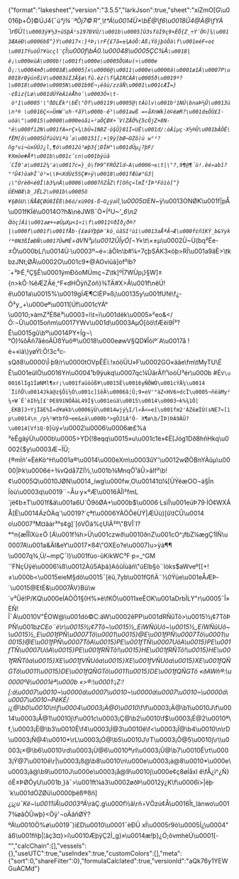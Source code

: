 {"format":"lakesheet","version":"3.5.5","larkJson":true,"sheet":"xíZmO[G\u0016þ+Õ]©ÚJ4{¯_ù°j¾¨ªÒj7©´R\"¸\t*Á\u0014Ü×\bÉ@\f6\u0018Û4@À@\fYÀ´\r6Ù`l\u0003ÿ¥½3÷úSþÂ¹s197ÐVÚ/\u001b\u0005]Ù3sfóÌ9ç9×ÊÕ{Z_÷Ý¨Ö©]¾\u0013ÆAëÐ\u0006bß^}Ý\u0017×:}ºÞ¡\rF{£7ã=±¾A­óÔ:Áß¡ÝõjþöÕà\f\u001eéF«o¢\u0017ÝuòÛ?¥ùcçl¨Ç`Ï\u000f\bÁ0.\u00048\u0005ÇC¾À`\u0018|ê¡\u000eùÁ\u000b!\u001f\u000e\u0005ÔUAu(¤\u000eÕ¡:\u0004mð\u0003Æ\u0005]x\u0006@\u0011\u000e\u0000á\u0001ø1Â\u0007P\u0018rØÿúnßiV\u0003úIJÃ§ø\fû.èz(\f¾ÀIRCÁÀ\u0005ð\u0019º?\u0018\u000e\u0005N\u001b9É¬¡ëâü/zzãÑ\u0001\u001cÆÏ=}·¢ßiz{Lø\u001dÚÝèÀíèÅho¯\u0003Ó×\t­ ò¹1\u0005'\"ðDLËk³\bË\"Òf\u00119\u0005@\tÀùlv\u001b²1NÚ\bnaÞ½Û\u0013ü\n³® \u0016Ç<»ÜmW¯uh·ºãÝ­\u000b·ê°\u001awß =«åXnWk]ò©éæR?\u001d±ÖÙ£I­uóä\"­\u0015\u0000\u000eòãi»²aÕÇØX÷´V(ZÄÓ%{5cÖjZ+8N­°ê\u000fì2N\u001fA=rÇ×¾\bÚ=1N8Z·ö§Û}81Í«UÊ\u001d/:òÄïµç·X½®Û\u001bÃÖÊ\fËM[õ\u0005ÚfùûViªù´a\u0015î[;+|9ÿ[bØ¬OZõ)ü w°²?ñg³vi¬ùxÚÚJ¿l,¶ó\u0012û³æþ3{¦ÐÎH°\u001dÜµ¿?þF/¥Xmöe#Åª\u001b\u001c¯cn\u001bÿüã´CÏ0'a\u0012¼'a\u0017c=}_ô\fÞ9^FRÖZld~A\u0006¬±\t|\"?,9¶@¶´ù!.êé»abî?°²Û4)öaÞÎ¯ó¹=\\Þ<XdÙ¢5SÇ#>ÿ\u0018\u001fÆûø°G3|¡\"Ùrè0<é0Î\b3¼nÄ\u0006\u0007ñZåZ\f[Oñç»lmÏ³ÌÞ³Föìò]^}ÙÈHØÆ\b_JËL2\u001b\u0005ô¥§ØôU\\ÑÅÆÇØÚ8ÍÊß\b6ó/xù9O$-ß~O¿ýa`ïl¸\u0005¤EN_~ÿ\u0013ONØK\u001f|pÅ\u001fKÍê\u0014O?h&\nèJWß¯Ó+Í²U~*'_6\n2 ä`óç]Áì\u001aæ+«øÙµXµ<1«i\f\u0011©ðÌð¿ð®?|\u000f\u001f\u001fÅb·{£øáÝþþÞ¨kö¸ùãSI²ùì\u0013aÅªÃ¬Æ\u000f¢ñîKÝ_b&Yyk²*0N3ßÎøÐÑ\u0017ÛwMÊ`÷äVN³µ\u0012ÛÎyÓ[¬Y«\t\\*×±µ\u0002Û~Ù(bq²Ëe-±Ô\u000bL/\u0014Ù·\u0003º~é=:ãÓln\b#¼=7çþSÄK3«öþ>RÏ\u001a9äÈ>\\tkbzJNt;ØÃ\u0002O\u001c9*@AOvìüã]of²lb?´+³ÞÉ¸²Ç§Ê\u0001ýmÐõo­MÚmç¬Z\tk]ºÏ7WÙp¡}§W]±{n>kÕ·¾êÆZÂë¸^F«dHÔÿñZóñ}¾TÄ#X>Ã\u001f\nê­Ú!ê\u001a\u0015%\u0019gÍÆ¶CIÈP»ß¡\u00135y\u001fUfé\f¿­Õ²y¸,+\u000eª\u0011[Úf\u001cYÁ°\u0010;»àmZ³Éßë³\u0003=ì\t=ì\u001dëk\u0005»²eo&</Õ:¬Û\u0015oñm\u0017YWv\u001d\u0003AµÓ[ôö\fÆëi9Í³?Ê\u0015gû\bº\u0014PY+­Íg¬\\°Ò)¾ôÄñ7âéoÄÛßÝuô®\u0018\u000eøwV§QD¥Îòìº´A\u0017å !è+«ìá\\)yøÝî:Õ!3c³c­sQð8\u0000\\Î·þ9/r\u0000tOVpÊËï.!xóöÜU»F\u0002GO«äãe\fm\tMyTU\\ÉÊ\u001eülÖ\u0016Yn\u0004¹b9ýukq\u0007qc¼ÛãrÃf!¹ioòÙ³ér\u000b #É`V\u0016lÌg1ÍøNMl¶xr¡\u001faûòöß¥\u0015Ê\u0016yÑÕWÓ\u001cÝÄ¼\u0014´ÏíñÕ\u0014Jkà@z§Õï½Ó\u001c]îêÃ\u0006â¦Û;9×eV'°àZ<HV6>dcÏ\u0005¬ñëäMy²¼¤W´Ê¯èIh¼[£'ÞE89íNÓÂäL49Í§\u001eúá\u0015\u0014\u0003¬k%¾1Ò|¸ÉKB]J÷YjÏãE%Ì=d¥økb\u0006ÿÜ\u0014wjý¼I/l«Ã<=eî\u001fm2'ÀZëæÍÚ(sNÉ7«[ìp\u0014\n_/p½¹WtbfÓ¬ee&±ä\u000b³>gÖJìÁ°Ó- X¶ø\b/ÎÞ)ÞÀ9ÄÜ?\u0014[VfìQ·D`}ùý+\u0002\u0006\u0006æ£%á³èÊgâýÙ\u000b\u0005>YD{!8eqq\u0015»u\u001c1ë»¢Ë[Jóg1Dð8hñHkq\u0002{$y\u0003Æ¬ÏÛ;{®mÌñ'«ÈèKö^H\u001a®\u0014\u000eXm\u0003ûY'\u0012wØÒBnYÀûµ\u0000|Þk\u0006é÷¾vQdå7ZÍ½,\u001b­¾MnqÔ¹äÛ>âIf²\b!¢\u0005Q\u0010JØN\u0014_íwg\u000fw¸O\u00141¤¼[ÜÝéæOO¬á§ÏnÏòù\u0003q\u0019¨¬Åu·y×ºÆ\u0016ÀÎî²fmL´jë¢b±T\u001f&ä\u001a6U`Ô9ôØA+\u000b$\u0006·LsïÎ\u001eüÞ79·ÍÓ¢WXÃÅ[Ë\u0014ÁzÒÀq`\u0019?´çªt\u0006YÀÖÕéÙÝ|ÆÚù)[û\tCÛ\u0014o\u0007³M¤ãár³°s¢g]`[óVÖã%çUïÃ²º\"BVÎ`I?*°n{æÎÎîXù±Ö [Á\u001f¾h>Ü\u001czwð\u0010ðnZ\u001cO^¡fbZ¼ægÇ1ÌÑ\u0007A\u001a&ÄI&eY\u0017×ß4\"OXEo?e\u0007)u>ÿà¶¶ \u0007q¾¸Ù/~mpÇ¯l}\u001fùo-ûKíkWC³F·p=_^GM´'FNçÙÿè\u0006¼ß\u0012Àû5Aþâ}AõûÍùâñ\"úElb§ò¨Iòks$aWveº[[+!±\u000b<\u0015eieM§dõ\u0015¯[ëû,7yb\u001fGfìÄ¨½0Ýüe\u001eÅÆÞ­`\u0015@EtÉ&\u0007ÃV}Bü\\w´v³Ûé!P/KQ\u000eÍAÒÕ1§(H%»è\fKÖ\u0011xeËOK\u001aDrbÏLY\"r\u0005¯Î»ÈÑ!Î¯Á\u0010V\"ÊOW@\u001dò©C:äW\u0002êPP\u001dRÑûTô>\u0015½¡¢7TôÞPÑ\u001b*zCEo¨è\r\u0015½¡¢7Tô~\u0015½_EïWÑûUô~\u0015½_EïWÑûUô~\u0015½_E\u001fPÑ\u0007Tô\u0001\u0015}@E\u001fPÑ\u0007Tô\u0001\u0015}@E\u001fPÑ\u0007TôA\u0015}PE\u001fTÑ\u0007UôA\u0015}PE\u001fTÑ\u0007UôA\u0015}PE\u001fRÑTô!\u0015}HE\u001fRÑTô!\u0015}HE\u001fRÑTôa\u0015}XE\u001fVÑUôa\u0015}XE\u001fVÑUôa\u0015}XE\u001fQÑGTô\u0011\u0015}DE\u001fQÑGTô\u0011\u0015}DE\u001fQÑGTô «ðAWñ®:\u0000ºê\u0001èª\u000b «>®:\u0001:¡Z:![:á\u0007\u0010~\u0000á\u0007\u0010~\u0000á\u0007\u0010~\u0000á\u0007\u0010~PêKÉ/¡¿@\b0\u0010\n\f\u0004\u0003¡Á@0\u0010*\f\f\u0003¡Ã@\b1\u0010J\f\u0014\u0003¡Å@1\u0010j\f\u001c\u0003¡Ç@\b2\u0010\f$\u0003¡É@2\u0010ª\f,\u0003¡Ë@\b3\u0010Ê\f4\u0003¡Í@3\u0010ê\f<\u0003¡Ï@\b4\u0010\n\rD\u0003¡Ñ@4\u0010*\rL\u0003¡Ó@\b5\u0010J\rT\u0003¡Õ@5\u0010j\r\\\u0003¡×@\b6\u0010\rd\u0003¡Ù@6\u0010ª\rl\u0003¡Û@\b7\u0010Ê\rt\u0003¡Ý@7\u0010ê\r|\u0003¡ß@\b8\u0010\n\u000e\u0003¡á@8\u0010*\u000e\u0003¡ã@\b9\u0010J\u000e\u0003¡å@9\u0010j\u000e¢ç8øÍåxl ê\fÅ¿ï^¿Ñ}óË±ÞØÖyU\u001b¸}ã¯>\u001ft¼á3\u0002øðÞ\u0012ÿ¿K\f\u0006ï>|èþ·´k\u001dÒZØü\u0000þëß®ßñ]¿¡_¿u¯Kë~\u0011ïÂ\u0003ºÄ_\ràÇ.g\u000f½ã\rñ÷VÖzú¢Å\u0016Ît_lànwo\u0017¾øâÒÛwþ}<Öÿ'¬oÄâñØÝ?ºÁ\u0010Ò%ø\u0019¯)i£D\u0010\u0001¯èÐÜ xÍ\u0005r9ò\u0005Í¿\u0004\"âß\u001fñþ|¦ãç3¤}>í\u0010ÆþÿÇ2Ì_g}»\u0014æ!þ}¿Ó;ôvmhèÚ\u0001[-\"","calcChain":[],"vessels":{},"useUTC":true,"useIndex":true,"customColors":[],"meta":{"sort":0,"shareFilter":0},"formulaCalclated":true,"versionId":"aQk76y1YEWGuACMd"}